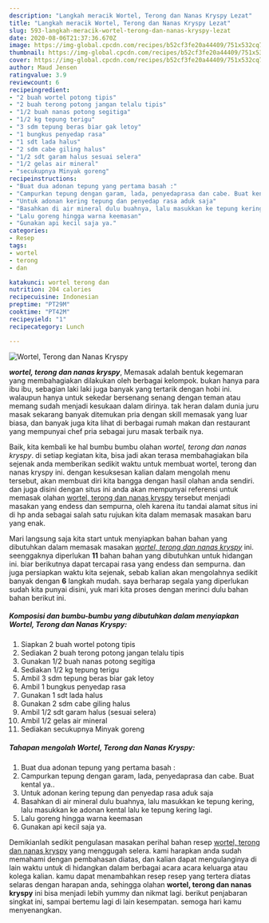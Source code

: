 ```yaml
---
description: "Langkah meracik Wortel, Terong dan Nanas Kryspy Lezat"
title: "Langkah meracik Wortel, Terong dan Nanas Kryspy Lezat"
slug: 593-langkah-meracik-wortel-terong-dan-nanas-kryspy-lezat
date: 2020-08-06T21:37:36.670Z
image: https://img-global.cpcdn.com/recipes/b52cf3fe20a44409/751x532cq70/wortel-terong-dan-nanas-kryspy-foto-resep-utama.jpg
thumbnail: https://img-global.cpcdn.com/recipes/b52cf3fe20a44409/751x532cq70/wortel-terong-dan-nanas-kryspy-foto-resep-utama.jpg
cover: https://img-global.cpcdn.com/recipes/b52cf3fe20a44409/751x532cq70/wortel-terong-dan-nanas-kryspy-foto-resep-utama.jpg
author: Maud Jensen
ratingvalue: 3.9
reviewcount: 6
recipeingredient:
- "2 buah wortel potong tipis"
- "2 buah terong potong jangan telalu tipis"
- "1/2 buah nanas potong segitiga"
- "1/2 kg tepung terigu"
- "3 sdm tepung beras biar gak letoy"
- "1 bungkus penyedap rasa"
- "1 sdt lada halus"
- "2 sdm cabe giling halus"
- "1/2 sdt garam halus sesuai selera"
- "1/2 gelas air mineral"
- "secukupnya Minyak goreng"
recipeinstructions:
- "Buat dua adonan tepung yang pertama basah :"
- "Campurkan tepung dengan garam, lada, penyedaprasa dan cabe. Buat kental ya.."
- "Untuk adonan kering tepung dan penyedap rasa aduk saja"
- "Basahkan di air mineral dulu buahnya, lalu masukkan ke tepung kering, lalu masukkan ke adonan kental lalu ke tepung kering lagi."
- "Lalu goreng hingga warna keemasan"
- "Gunakan api kecil saja ya."
categories:
- Resep
tags:
- wortel
- terong
- dan

katakunci: wortel terong dan 
nutrition: 204 calories
recipecuisine: Indonesian
preptime: "PT29M"
cooktime: "PT42M"
recipeyield: "1"
recipecategory: Lunch

---
```



![Wortel, Terong dan Nanas Kryspy](https://img-global.cpcdn.com/recipes/b52cf3fe20a44409/751x532cq70/wortel-terong-dan-nanas-kryspy-foto-resep-utama.jpg)

<b><i>wortel, terong dan nanas kryspy</i></b>, Memasak adalah bentuk kegemaran yang membahagiakan dilakukan oleh berbagai kelompok. bukan hanya para ibu ibu, sebagian laki laki juga banyak yang tertarik dengan hobi ini. walaupun hanya untuk sekedar bersenang senang dengan teman atau memang sudah menjadi kesukaan dalam dirinya. tak heran dalam dunia juru masak sekarang banyak ditemukan pria dengan skill memasak yang luar biasa, dan banyak juga kita lihat di berbagai rumah makan dan restaurant yang mempunyai chef pria sebagai juru masak terbaik nya.

Baik, kita kembali ke hal bumbu bumbu olahan <i>wortel, terong dan nanas kryspy</i>. di setiap kegiatan kita, bisa jadi akan terasa membahagiakan bila sejenak anda memberikan sedikit waktu untuk membuat wortel, terong dan nanas kryspy ini. dengan kesuksesan kalian dalam mengolah menu tersebut, akan membuat diri kita bangga dengan hasil olahan anda sendiri. dan juga disini dengan situs ini anda akan mempunyai referensi untuk memasak olahan <u>wortel, terong dan nanas kryspy</u> tersebut menjadi masakan yang endess dan sempurna, oleh karena itu tandai alamat situs ini di hp anda sebagai salah satu rujukan kita dalam memasak masakan baru yang enak.




Mari langsung saja kita start untuk menyiapkan bahan bahan yang dibutuhkan dalam memasak masakan <u><i>wortel, terong dan nanas kryspy</i></u> ini. seenggaknya diperlukan <b>11</b> bahan bahan yang dibutuhkan untuk hidangan ini. biar berikutnya dapat tercapai rasa yang endess dan sempurna. dan juga persiapkan waktu kita sejenak, sebab kalian akan mengolahnya sedikit banyak dengan <b>6</b> langkah mudah. saya berharap segala yang diperlukan sudah kita punyai disini, yuk mari kita proses dengan merinci dulu bahan bahan berikut ini.

<!--inarticleads1-->

##### Komposisi dan bumbu-bumbu yang dibutuhkan dalam menyiapkan Wortel, Terong dan Nanas Kryspy:

1. Siapkan 2 buah wortel potong tipis
1. Sediakan 2 buah terong potong jangan telalu tipis
1. Gunakan 1/2 buah nanas potong segitiga
1. Sediakan 1/2 kg tepung terigu
1. Ambil 3 sdm tepung beras biar gak letoy
1. Ambil 1 bungkus penyedap rasa
1. Gunakan 1 sdt lada halus
1. Gunakan 2 sdm cabe giling halus
1. Ambil 1/2 sdt garam halus (sesuai selera)
1. Ambil 1/2 gelas air mineral
1. Sediakan secukupnya Minyak goreng




<!--inarticleads2-->

##### Tahapan mengolah Wortel, Terong dan Nanas Kryspy:

1. Buat dua adonan tepung yang pertama basah :
1. Campurkan tepung dengan garam, lada, penyedaprasa dan cabe. Buat kental ya..
1. Untuk adonan kering tepung dan penyedap rasa aduk saja
1. Basahkan di air mineral dulu buahnya, lalu masukkan ke tepung kering, lalu masukkan ke adonan kental lalu ke tepung kering lagi.
1. Lalu goreng hingga warna keemasan
1. Gunakan api kecil saja ya.




Demikianlah sedikit pengulasan masakan perihal bahan resep <u>wortel, terong dan nanas kryspy</u> yang menggugah selera. kami harapkan anda sudah memahami dengan pembahasan diatas, dan kalian dapat mengulanginya di lain waktu untuk di hidangkan dalam berbagai acara acara keluarga atau kolega kalian. kamu dapat menambahkan resep resep yang tertera diatas selaras dengan harapan anda, sehingga olahan <b>wortel, terong dan nanas kryspy</b> ini bisa menjadi lebih yummy dan nikmat lagi. berikut penjabaran singkat ini, sampai bertemu lagi di lain kesempatan. semoga hari kamu menyenangkan.
